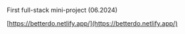 First full-stack mini-project (06.2024)

[https://betterdo.netlify.app/](https://betterdo.netlify.app/)
